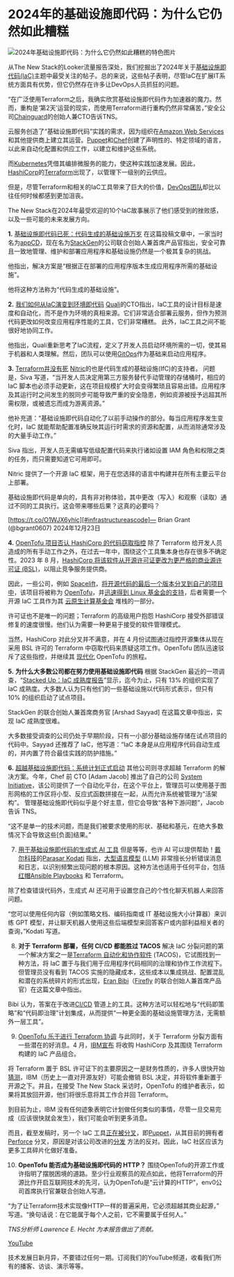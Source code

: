 # 2024年的基础设施即代码：为什么它仍然如此糟糕

![2024年基础设施即代码：为什么它仍然如此糟糕的特色图片](https://cdn.thenewstack.io/media/2023/12/aec929b1-year-wrapup-1-1024x576.png)

从The New Stack的Looker流量报告深处，我们挖掘出了2024年关于[基础设施即代码(IaC)](https://thenewstack.io/infrastructure-as-code/)主题中最受关注的帖子。总的来说，这些帖子表明，尽管IaC在扩展IT系统方面具有优势，但它仍然存在许多让DevOps人员抓狂的问题。

“在广泛使用Terraform之后，我确实欣赏基础设施即代码作为加速器的魔力。然而，重构是‘第2天’运营的现实，而使用Terraform进行重构仍然非常痛苦，”安全公司[Chainguard](https://www.chainguard.dev/?utm_content=inline+mention)的创始人兼CTO告诉TNS。

云服务创造了“基础设施即代码”实践的需求，因为组织在[Amazon Web Services](https://aws.amazon.com/?utm_content=inline+mention)和其他提供商上建立其运营。[Puppet](https://thenewstack.io/puppets-open-source-community-plans-to-fork-the-program/)和[Chef](https://www.chef.io?utm_content=inline+mention)创建了声明性的、特定领域的语言，以此来自动化配置和供应工作，以建立和维护这些系统。

而[Kubernetes](https://roadmap.sh/kubernetes)凭借其编排微服务的能力，使这种实践加速发展。因此，[HashiCorp](https://www.hashicorp.com/?utm_content=inline+mention)的[Terraform](https://thenewstack.io/new-terraform-features-manage-migrations-modules/)出现了，以管理下一级别的云供应。

但是，尽管Terraform和相关的IaC工具带来了巨大的价值，[DevOps团队](https://thenewstack.io/DevOps/)却比以往任何时候都感到更加沮丧。

The New Stack在2024年最受欢迎的10个IaC故事展示了他们感受到的挫败感，以及一些可能的未来发展方向。

**1.** [基础设施即代码已死：代码生成的基础设施万岁](https://thenewstack.io/infrastructure-as-code-is-dead-long-live-infrastructure-from-code/)
在这篇投稿文章中，一家当时名为[appCD](https://thenewstack.io/appcd-lifts-developer-load-by-automating-infrastructure-from-code/)，现在名为[StackGen](https://stackgen.com/)的公司联合创始人兼首席产品官指出，安全可靠且一致地管理、维护和部署应用程序和基础设施仍然是一个极其复杂的挑战。

他指出，解决方案是“根据正在部署的应用程序版本生成应用程序所需的基础设施”。

他将这种方法称为“代码生成的基础设施”。

**2.** [我们如何从IaC演变到环境即代码](https://thenewstack.io/how-we-evolved-from-iac-to-environments-as-code/)
[Quali](https://www.quali.com/?utm_content=inline+mention)的CTO指出，IaC工具的设计目标是速度和自动化，而不是作为环境的真相来源。它们非常适合部署云服务，但作为预测代码更改如何改变应用程序性能的工具，它们非常糟糕。
此外，IaC工具之间不能很好地协同工作。

他指出，Quali重新思考了IaC流程，定义了开发人员启动环境所需的一切，使其易于机器和人类理解。然后，团队可以使用[GitOps](https://thenewstack.io/4-core-principles-of-gitops/)作为基础来启动应用程序。

**3.** [Terraform并没有死](https://thenewstack.io/terraform-isnt-dead/)
[Nitric](https://nitric.io?utm_content=inline+mention)的也是代码生成的基础设施(IfC)的支持者。
问题是，Siva 写道，“当开发人员决定用第三方服务替代手动管理的存储桶时，相应的 IaC 脚本也必须手动更新，这在项目规模扩大时会变得繁琐且容易出错。应用程序及其运行时之间发生的脱同步可能导致严重的安全隐患，例如资源被授予远超其所需权限，或被遗忘而成为游离资源。”

他补充道：“基础设施即代码自动化了以前手动操作的部分。每当应用程序发生变化时，IaC 就能帮助配置准确反映其运行时需求的资源和配置，从而消除通常涉及的大量手动工作。”

Siva 指出，开发人员无需编写低级配置代码来执行诸如设置 IAM 角色和权限之类的任务，而只需要知道它可用即可。

Nitric 提供了一个开源 IaC 框架，用于在您选择的语言中构建并在所有主要云平台上部署。


基础设施即代码是单向的，具有非对称体验，其中更改（写入）和观察（读取）通过不同的工具执行。这会带来哪些后果？这真的必要吗？

[https://t.co/O1WJX6yhic][#infrastructureascode]— Brian Grant (@bgrant0607) 2024年12月23日

**4.** [OpenTofu 项目否认 HashiCorp 的代码窃取指控](https://thenewstack.io/opentofu-project-denies-hashicorps-allegations-of-code-theft/)
除了 Terraform 给开发人员造成的所有手动工作之外，在过去一年中，围绕这个工具集本身也存在很多不确定性。2023 年 8 月，[HashiCorp 将该软件从开源许可证更改为更严格的商业源许可证 (BSL)](https://thenewstack.io/hashicorp-abandons-open-source-for-business-source-license/)，以阻止竞争服务提供商。

因此，一些公司，例如 [Spacelift](https://spacelift.io/)，[将开源代码的最后一个版本分叉到自己的项目中](https://thenewstack.io/linux-foundation-joins-opentf-to-fork-for-terraform-into-opentofu/)，该项目将被称为 [OpenTofu](https://thenewstack.io/how-opentofu-happened-and-whats-next/)，并[迅速得到 Linux 基金会的支持](https://thenewstack.io/linux-foundation-joins-opentf-to-fork-for-terraform-into-opentofu/)，后者需要一个开源 IaC 工具作为其 [云原生计算基金会](https://cncf.io/?utm_content=inline+mention) 堆栈的一部分。

许可证也不是唯一的问题；Terraform 的高级用户抱怨 HashiCorp 接受外部错误修复的速度很慢。他们认为需要一种更易于接受的软件管理模式。

当然，HashiCorp 对此分叉并不满意，并在 4 月份试图通过指控开源集体从现在采用 BSL 许可的 Terraform 中窃取代码来质疑这项工作。OpenTofu 团队迅速驳斥了这些指控，并继续其 [现代化](https://thenewstack.io/new-opentofu-release-challenges-terraforms-dominance/) OpenTofu 的旅程。

**5.** **为什么大多数公司都在努力使用基础设施即代码**
根据 StackGen 最近的一项调查，“[Stacked Up：IaC 成熟度报告](https://stackgen.com/stackedup-infographic-2024)”显示，迄今为止，只有 13% 的组织实现了 IaC 成熟度。大多数人认为只有他们的一些基础设施以代码形式表示，但只有 10% 的组织启动了试点项目。

StackGen 的联合创始人兼首席商务官 [Arshad Sayyad] 在这篇文章中指出，实现 IaC 成熟度很难。

大多数接受调查的公司仍处于早期阶段，只有一小部分基础设施存储在试点项目的代码中。Sayyad 还推荐了 IaC，他写道：“IaC 本身是从应用程序代码自动生成的，并内置了符合最佳实践的防护措施。”

**6.** [超越基础设施即代码：系统计划正式启动](https://thenewstack.io/system-initiative-goes-live-beyond-infrastructure-as-code/)
其他公司则寻求超越 Terraform 的解决方案。今年，Chef 前 CTO [Adam Jacob] 推出了自己的公司 [System Initiative](https://www.systeminit.com/)，该公司提供了一个自动化平台，在这个平台上，管理员可以使用基于图形网格的工作区将小型、反应式函数拼接在一起，从而允许系统被管理为“活架构”。
管理基础设施即代码似乎是个好主意，但它会导致“各种下游问题”，Jacob 告诉 TNS。

“这不是单一的技术问题，而是我们被要求使用的形状、基础和基元，在绝大多数情况下会导致这些[负面]结果。”

7. [用于基础设施即代码的生成式 AI 工具](https://thenewstack.io/generative-ai-tools-for-infrastructure-as-code/)
但是等等，也许 AI 可以提供帮助！[戴尔科技](https://www.delltechnologies.com/en-us/index.htm?utm_content=inline+mention)的[Parasar Kodati](https://www.linkedin.com/in/parasarkodati) 指出，[大型语言模型](https://thenewstack.io/why-large-language-models-wont-replace-human-coders/) (LLM) 非常擅长分析错误消息和日志，以识别频繁出现问题的根本原因。这种方法也适用于任何平台，包括[红帽](https://www.openshift.com/try?utm_content=inline+mention)[Ansible Playbooks](https://thenewstack.io/red-hat-brings-ansible-automation-to-amazon-web-services/) 和 Terraform。

除了检查错误代码外，生成式 AI 还可用于设置您自己的个性化聊天机器人来回答问题。

“您可以使用任何内容（例如策略文档、编码指南或 IT 基础设施大小计算器）来训练 GPT 模型，并让聊天机器人使用这些后端模型来回答客户或内部利益相关者的查询，”Kodati 写道。

8. **对于 Terraform 部署，任何 CI/CD 都能胜过 TACOS**
解决 IaC 分裂问题的第一个解决方案之一是[Terraform 自动化和协作软件](https://spacelift.io/terraform-automation) (TACOS)，它试图找到一种方法，将 IaC 置于与我们用于应用程序代码相同的治理和协作工作流程下。但管理员没有看到 TACOS 实施的隐藏成本，这些成本以集成挑战、配置混乱和潜在的系统碎片的形式出现，[Eran Bibi](https://www.linkedin.com/in/eran-bibi)（[Firefly](https://www.firefly.ai?utm_content=inline+mention) 的联合创始人兼首席产品官）在这篇文章中指出。

Bibi 认为，答案在于改进[CI/CD](https://thenewstack.io/ci-cd/) 管道上的工具。这种方法可以轻松地与“代码即策略”和“代码即治理”计划集成，从而提供“一种更全面的基础设施管理方法，无需额外一层工具”。

9. [OpenTofu 乐于进行 Terraform 协调](https://thenewstack.io/opentofu-amiable-to-a-terraform-reconciliation/)
与此同时，关于 Terraform 分裂方面有一些潜在的好消息。4 月，[IBM](https://www.ibm.com?utm_content=inline+mention)[宣布](https://thenewstack.io/ibm-purchases-hashicorp-for-multicloud-it-automation/) 将收购 HashiCorp 及其围绕 Terraform 构建的 IaC 产品组合。

将 Terraform 置于 BSL 许可证下的主要原因之一是财务性质的，许多人很快开始[猜测](https://thenewstack.io/with-ibms-open-source-roots-terraform-could-be-free-again/)，IBM（历史上一直对开源友好）可能会撤销 BSL 决定，并将软件重新置于开源之下。并且，在接受 The New Stack 采访时，OpenTofu 的维护者表示，如果将其放回开源，他们将很乐意将其工作合并回 Terraform。

到目前为止，IBM 没有任何迹象表明它计划做任何类似的事情，尽管一旦交易完成（应该很快就会发生），我们可能会听到更多消息。

而且，截至发稿时，另一个 IaC 工具[正在被分叉](https://thenewstack.io/puppets-open-source-community-plans-to-fork-the-program/)，即[Puppet](https://puppet.com/?utm_content=inline+mention)，从其目前的拥有者[Perforce](https://www.perforce.com/) 分叉，原因是对该公司改进的[分发](https://www.puppet.com/blog/open-source-puppet-updates-2025) 方法的反对。因此，IaC 社区应该为更多工具碎片化做好准备。

10. **OpenTofu 能否成为基础设施即代码的 HTTP？**
围绕OpenTofu的开源工作或许指明了摆脱困境的道路。至少行业观察员的观点如此，他将Terraform的开源比作开启互联网技术的先河，认为OpenTofu是“云计算的HTTP”，env0公司首席执行官兼联合创始人写道。

“为了让Terraform技术实现像HTTP一样的普遍采用，它必须超越其商业起源，”  写道。“换句话说：在它能属于每个人之前，它不需要属于任何人。”

*TNS分析师 Lawrence E. Hecht 为本报告做出了贡献。*

[YouTube](https://youtube.com/thenewstack?sub_confirmation=1)

技术发展日新月异，不要错过任何一期。订阅我们的YouTube频道，收看我们所有的播客、访谈、演示等等。